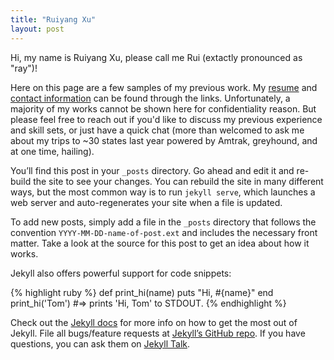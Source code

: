 ```yaml
---
title: "Ruiyang Xu"
layout: post
---
```


Hi, my name is Ruiyang Xu, please call me Rui (extactly pronounced as "ray")!

Here on this page are a few samples of my previous work. My [resume]() and [contact information]() can be found through the links. Unfortunately, a majority of my works cannot be shown here for confidentiality reason. But please feel free to reach out if you'd like to discuss my previous experience and skill sets, or just have a quick chat (more than welcomed to ask me about my trips to ~30 states last year powered by Amtrak, greyhound, and at one time, hailing).

You’ll find this post in your `_posts` directory. Go ahead and edit it and re-build the site to see your changes. You can rebuild the site in many different ways, but the most common way is to run `jekyll serve`, which launches a web server and auto-regenerates your site when a file is updated.


To add new posts, simply add a file in the `_posts` directory that follows the convention `YYYY-MM-DD-name-of-post.ext` and includes the necessary front matter. Take a look at the source for this post to get an idea about how it works.

Jekyll also offers powerful support for code snippets:

{% highlight ruby %}
def print_hi(name)
  puts "Hi, #{name}"
end
print_hi('Tom')
#=> prints 'Hi, Tom' to STDOUT.
{% endhighlight %}

Check out the [Jekyll docs][jekyll-docs] for more info on how to get the most out of Jekyll. File all bugs/feature requests at [Jekyll’s GitHub repo][jekyll-gh]. If you have questions, you can ask them on [Jekyll Talk][jekyll-talk].

[jekyll-docs]: http://jekyllrb.com/docs/home
[jekyll-gh]:   https://github.com/jekyll/jekyll
[jekyll-talk]: https://talk.jekyllrb.com/
